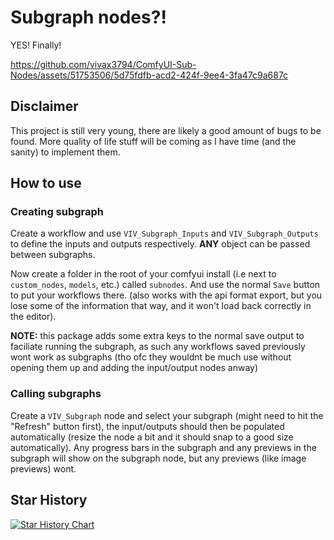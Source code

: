 # Subgraph nodes?!

YES! Finally!


https://github.com/vivax3794/ComfyUI-Sub-Nodes/assets/51753506/5d75fdfb-acd2-424f-9ee4-3fa47c9a687c

## Disclaimer

This project is still very young, there are likely a good amount of bugs to be found.
More quality of life stuff will be coming as I have time (and the sanity) to implement them.

## How to use

### Creating subgraph

Create a workflow and use `VIV_Subgraph_Inputs` and `VIV_Subgraph_Outputs` to define the inputs and outputs respectively. **ANY** object can be passed between subgraphs.

Now create a folder in the root of your comfyui install (i.e next to `custom_nodes`, `models`, etc.) called `subnodes`. And use the normal `Save` button to put your workflows there. (also works with the api format export, but you lose some of the information that way, and it won't load back correctly in the editor).

**NOTE:** this package adds some extra keys to the normal save output to faciliate running the subgraph, as such any workflows saved previously wont work as subgraphs (tho ofc they wouldnt be much use without opening them up and adding the input/output nodes anway)

### Calling subgraphs

Create a `VIV_Subgraph` node and select your subgraph (might need to hit the "Refresh" button first), the input/outputs should then be populated automatically (resize the node a bit and it should snap to a good size automatically). Any progress bars in the subgraph and any previews in the subgraph will show on the subgraph node, but any previews (like image previews) wont.

## Star History

<a href="https://star-history.com/#vivax3794/ComfyUI-Sub-Nodes&Timeline">
 <picture>
   <source media="(prefers-color-scheme: dark)" srcset="https://api.star-history.com/svg?repos=vivax3794/ComfyUI-Sub-Nodes&type=Timeline&theme=dark" />
   <source media="(prefers-color-scheme: light)" srcset="https://api.star-history.com/svg?repos=vivax3794/ComfyUI-Sub-Nodes&type=Timeline" />
   <img alt="Star History Chart" src="https://api.star-history.com/svg?repos=vivax3794/ComfyUI-Sub-Nodes&type=Timeline" />
 </picture>
</a>
